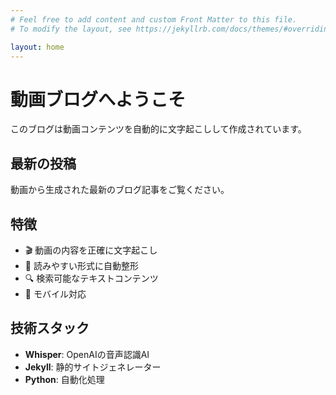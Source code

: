 ```yaml
---
# Feel free to add content and custom Front Matter to this file.
# To modify the layout, see https://jekyllrb.com/docs/themes/#overriding-theme-defaults

layout: home
---
```


# 動画ブログへようこそ

このブログは動画コンテンツを自動的に文字起こしして作成されています。

## 最新の投稿

動画から生成された最新のブログ記事をご覧ください。

## 特徴

- 🎬 動画の内容を正確に文字起こし
- 📝 読みやすい形式に自動整形
- 🔍 検索可能なテキストコンテンツ
- 📱 モバイル対応

## 技術スタック

- **Whisper**: OpenAIの音声認識AI
- **Jekyll**: 静的サイトジェネレーター
- **Python**: 自動化処理